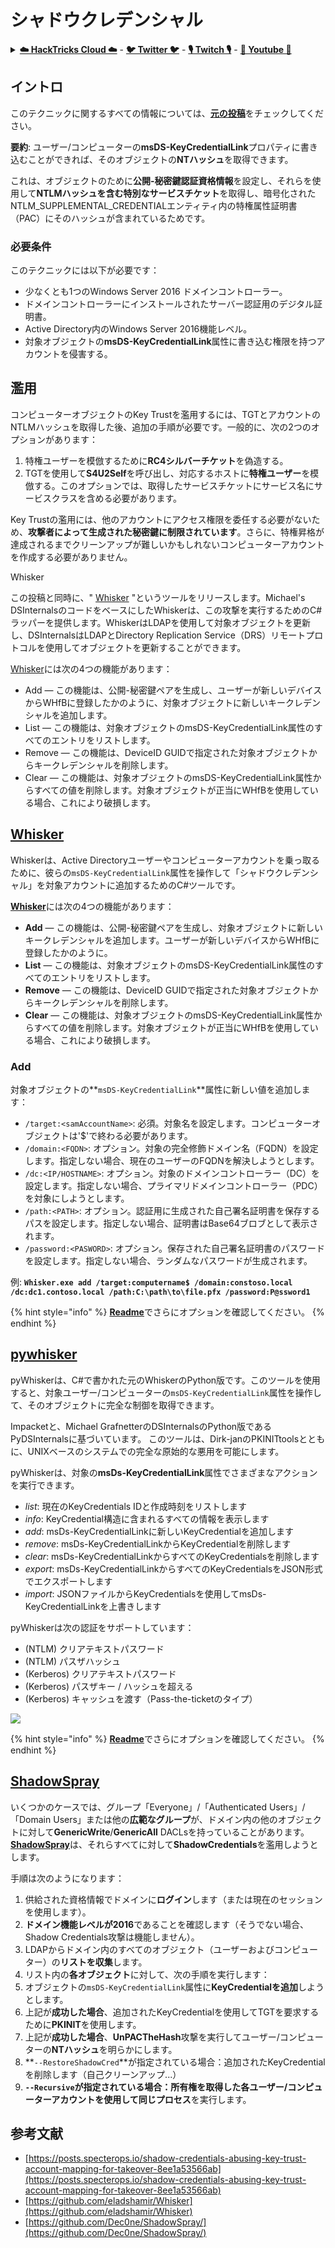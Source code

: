 # シャドウクレデンシャル

<details>

<summary><a href="https://cloud.hacktricks.xyz/pentesting-cloud/pentesting-cloud-methodology"><strong>☁️ HackTricks Cloud ☁️</strong></a> - <a href="https://twitter.com/hacktricks_live"><strong>🐦 Twitter 🐦</strong></a> - <a href="https://www.twitch.tv/hacktricks_live/schedule"><strong>🎙️ Twitch 🎙️</strong></a> - <a href="https://www.youtube.com/@hacktricks_LIVE"><strong>🎥 Youtube 🎥</strong></a></summary>

* **サイバーセキュリティ企業**で働いていますか？ **HackTricksで企業を宣伝**したいですか？または、**PEASSの最新バージョンを入手したり、HackTricksをPDFでダウンロード**したいですか？[**サブスクリプションプラン**](https://github.com/sponsors/carlospolop)をチェックしてください！
* [**The PEASS Family**](https://opensea.io/collection/the-peass-family)を発見し、独占的な[**NFT**](https://opensea.io/collection/the-peass-family)のコレクションを入手しましょう。
* [**公式PEASS＆HackTricksグッズ**](https://peass.creator-spring.com)を入手しましょう。
* **[💬](https://emojipedia.org/speech-balloon/) Discordグループ**に参加するか、[**telegramグループ**](https://t.me/peass)に参加するか、**Twitter** **🐦**[**@carlospolopm**](https://twitter.com/hacktricks_live)**をフォロー**してください。
* **ハッキングトリックを共有するには、[hacktricksリポジトリ](https://github.com/carlospolop/hacktricks)と[hacktricks-cloudリポジトリ](https://github.com/carlospolop/hacktricks-cloud)**にPRを提出してください。

</details>

## イントロ <a href="#3f17" id="3f17"></a>

このテクニックに関するすべての情報については、[**元の投稿**](https://posts.specterops.io/shadow-credentials-abusing-key-trust-account-mapping-for-takeover-8ee1a53566ab)をチェックしてください。

**要約**: ユーザー/コンピューターの**msDS-KeyCredentialLink**プロパティに書き込むことができれば、そのオブジェクトの**NTハッシュ**を取得できます。

これは、オブジェクトのために**公開-秘密鍵認証資格情報**を設定し、それらを使用して**NTLMハッシュを含む特別なサービスチケット**を取得し、暗号化されたNTLM\_SUPPLEMENTAL\_CREDENTIALエンティティ内の特権属性証明書（PAC）にそのハッシュが含まれているためです。

### 必要条件 <a href="#2de4" id="2de4"></a>

このテクニックには以下が必要です：

* 少なくとも1つのWindows Server 2016 ドメインコントローラー。
* ドメインコントローラーにインストールされたサーバー認証用のデジタル証明書。
* Active Directory内のWindows Server 2016機能レベル。
* 対象オブジェクトの**msDS-KeyCredentialLink**属性に書き込む権限を持つアカウントを侵害する。

## 濫用

コンピューターオブジェクトのKey Trustを濫用するには、TGTとアカウントのNTLMハッシュを取得した後、追加の手順が必要です。一般的に、次の2つのオプションがあります：

1. 特権ユーザーを模倣するために**RC4シルバーチケット**を偽造する。
2. TGTを使用して**S4U2Self**を呼び出し、対応するホストに**特権ユーザー**を模倣する。このオプションでは、取得したサービスチケットにサービス名にサービスクラスを含める必要があります。

Key Trustの濫用には、他のアカウントにアクセス権限を委任する必要がないため、**攻撃者によって生成された秘密鍵に制限されています**。さらに、特権昇格が達成されるまでクリーンアップが難しいかもしれないコンピューターアカウントを作成する必要がありません。

Whisker

この投稿と同時に、" [Whisker](https://github.com/eladshamir/Whisker) "というツールをリリースします。Michael's DSInternalsのコードをベースにしたWhiskerは、この攻撃を実行するためのC#ラッパーを提供します。WhiskerはLDAPを使用して対象オブジェクトを更新し、DSInternalsはLDAPとDirectory Replication Service（DRS）リモートプロトコルを使用してオブジェクトを更新することができます。

[Whisker](https://github.com/eladshamir/Whisker)には次の4つの機能があります：

* Add — この機能は、公開-秘密鍵ペアを生成し、ユーザーが新しいデバイスからWHfBに登録したかのように、対象オブジェクトに新しいキークレデンシャルを追加します。
* List — この機能は、対象オブジェクトのmsDS-KeyCredentialLink属性のすべてのエントリをリストします。
* Remove — この機能は、DeviceID GUIDで指定された対象オブジェクトからキークレデンシャルを削除します。
* Clear — この機能は、対象オブジェクトのmsDS-KeyCredentialLink属性からすべての値を削除します。対象オブジェクトが正当にWHfBを使用している場合、これにより破損します。

## [Whisker](https://github.com/eladshamir/Whisker) <a href="#7e2e" id="7e2e"></a>

Whiskerは、Active Directoryユーザーやコンピューターアカウントを乗っ取るために、彼らの`msDS-KeyCredentialLink`属性を操作して「シャドウクレデンシャル」を対象アカウントに追加するためのC#ツールです。

[**Whisker**](https://github.com/eladshamir/Whisker)には次の4つの機能があります：

* **Add** — この機能は、公開-秘密鍵ペアを生成し、対象オブジェクトに新しいキークレデンシャルを追加します。ユーザーが新しいデバイスからWHfBに登録したかのように。
* **List** — この機能は、対象オブジェクトのmsDS-KeyCredentialLink属性のすべてのエントリをリストします。
* **Remove** — この機能は、DeviceID GUIDで指定された対象オブジェクトからキークレデンシャルを削除します。
* **Clear** — この機能は、対象オブジェクトのmsDS-KeyCredentialLink属性からすべての値を削除します。対象オブジェクトが正当にWHfBを使用している場合、これにより破損します。

### Add

対象オブジェクトの**`msDS-KeyCredentialLink`**属性に新しい値を追加します：

* `/target:<samAccountName>`: 必須。対象名を設定します。コンピューターオブジェクトは'$'で終わる必要があります。
* `/domain:<FQDN>`: オプション。対象の完全修飾ドメイン名（FQDN）を設定します。指定しない場合、現在のユーザーのFQDNを解決しようとします。
* `/dc:<IP/HOSTNAME>`: オプション。対象のドメインコントローラー（DC）を設定します。指定しない場合、プライマリドメインコントローラー（PDC）を対象にしようとします。
* `/path:<PATH>`: オプション。認証用に生成された自己署名証明書を保存するパスを設定します。指定しない場合、証明書はBase64ブロブとして表示されます。
* `/password:<PASWORD>`: オプション。保存された自己署名証明書のパスワードを設定します。指定しない場合、ランダムなパスワードが生成されます。

例: **`Whisker.exe add /target:computername$ /domain:constoso.local /dc:dc1.contoso.local /path:C:\path\to\file.pfx /password:P@ssword1`**

{% hint style="info" %}
[**Readme**](https://github.com/eladshamir/Whisker)でさらにオプションを確認してください。
{% endhint %}

## [pywhisker](https://github.com/ShutdownRepo/pywhisker) <a href="#7e2e" id="7e2e"></a>

pyWhiskerは、C#で書かれた元のWhiskerのPython版です。このツールを使用すると、対象ユーザー/コンピューターの`msDS-KeyCredentialLink`属性を操作して、そのオブジェクトに完全な制御を取得できます。

Impacketと、Michael GrafnetterのDSInternalsのPython版であるPyDSInternalsに基づいています。
このツールは、Dirk-janのPKINITtoolsとともに、UNIXベースのシステムでの完全な原始的な悪用を可能にします。

pyWhiskerは、対象の**msDs-KeyCredentialLink**属性でさまざまなアクションを実行できます。

- *list*: 現在のKeyCredentials IDと作成時刻をリストします
- *info*: KeyCredential構造に含まれるすべての情報を表示します
- *add*: msDs-KeyCredentialLinkに新しいKeyCredentialを追加します
- *remove*: msDs-KeyCredentialLinkからKeyCredentialを削除します
- *clear*: msDs-KeyCredentialLinkからすべてのKeyCredentialsを削除します
- *export*: msDs-KeyCredentialLinkからすべてのKeyCredentialsをJSON形式でエクスポートします
- *import*: JSONファイルからKeyCredentialsを使用してmsDs-KeyCredentialLinkを上書きします

pyWhiskerは次の認証をサポートしています：
- (NTLM) クリアテキストパスワード
- (NTLM) パスザハッシュ
- (Kerberos) クリアテキストパスワード
- (Kerberos) パスザキー / ハッシュを超える
- (Kerberos) キャッシュを渡す（Pass-the-ticketのタイプ）

![](https://github.com/ShutdownRepo/pywhisker/blob/main/.assets/add_pfx.png)

{% hint style="info" %}
[**Readme**](https://github.com/ShutdownRepo/pywhisker)でさらにオプションを確認してください。
{% endhint %}

## [ShadowSpray](https://github.com/Dec0ne/ShadowSpray/)

いくつかのケースでは、グループ「Everyone」/「Authenticated Users」/「Domain Users」または他の**広範なグループ**が、ドメイン内の他のオブジェクトに対して**GenericWrite**/**GenericAll** DACLsを持っていることがあります。[**ShadowSpray**](https://github.com/Dec0ne/ShadowSpray/)は、それらすべてに対して**ShadowCredentials**を濫用しようとします。

手順は次のようになります：

1. 供給された資格情報でドメインに**ログイン**します（または現在のセッションを使用します）。
2. **ドメイン機能レベルが2016**であることを確認します（そうでない場合、Shadow Credentials攻撃は機能しません）。
3. LDAPからドメイン内のすべてのオブジェクト（ユーザーおよびコンピューター）の**リストを収集**します。
4. リスト内の**各オブジェクト**に対して、次の手順を実行します：
1. オブジェクトの`msDS-KeyCredentialLink`属性に**KeyCredentialを追加**しようとします。
2. 上記が**成功した場合**、追加されたKeyCredentialを使用してTGTを要求するために**PKINIT**を使用します。
3. 上記が**成功した場合**、**UnPACTheHash**攻撃を実行してユーザー/コンピューターの**NTハッシュ**を明らかにします。
4. **`--RestoreShadowCred`**が指定されている場合：追加されたKeyCredentialを削除します（自己クリーンアップ...）
5. **`--Recursive`**が指定されている場合：**所有権を取得した各ユーザー/コンピューターアカウント**を使用して**同じプロセス**を実行します。

## 参考文献

* [https://posts.specterops.io/shadow-credentials-abusing-key-trust-account-mapping-for-takeover-8ee1a53566ab](https://posts.specterops.io/shadow-credentials-abusing-key-trust-account-mapping-for-takeover-8ee1a53566ab)
* [https://github.com/eladshamir/Whisker](https://github.com/eladshamir/Whisker)
* [https://github.com/Dec0ne/ShadowSpray/](https://github.com/Dec0ne/ShadowSpray/)

